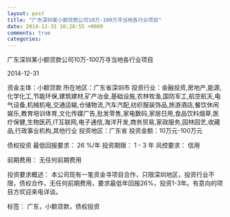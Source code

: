 ```yaml
---
layout: post
title: "广东深圳某小额贷款公司10万-100万寻当地各行业项目"
date: 2014-12-31 16:28:55 +0800
comments: true
categories: 
---
```

广东深圳某小额贷款公司10万-100万寻当地各行业项目



2014-12-31

资金主体：小额贷款
所在地区：广东省深圳市
投资行业：金融投资,房地产,能源,化学化工,节能环保,建筑建材,矿产冶金,基础设施,农林牧渔,国防军工,航空航天,电气设备,机械机电,交通运输,仓储物流,汽车汽配,纺织服装饰品,旅游酒店,餐饮休闲娱乐,教育培训体育,文化传媒广告,批发零售,家电数码,家居日用,食品饮料烟草,医疗保健,生物医药,IT互联网,电子通信,海洋开发,商务贸易,家政服务,园林园艺,收藏品,行政事业机构,其他行业
投资地区：广东省
投资金额：10万元-100万元

债权投资
最低回报要求：
                            26 %/年
                                                                                投资期限：
                            1 - 3 年
                                                                                                                                        风控要求：
                            信用

前期费用：
无任何前期费用

投资要求概述：
本公司现有一笔资金寻项目合作，只限深圳地区，投资行业不限，债权合作，无任何前期费用，要求最低年回报26%，投资1-3年。有意向的项目方欢迎来电详谈。

标签：
广东，小额贷款，债权投资


